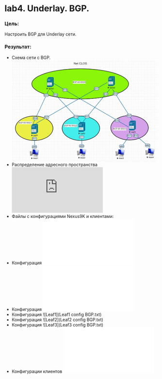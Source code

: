 # lab4. Underlay. BGP.
### Цель:
Настроить BGP для Underlay сети.
### Результат:
- Схема сети с BGP.
![Схема сети с BGP](%D0%A1%D1%85%D0%B5%D0%BC%D0%B0%20%D1%81%D0%B5%D1%82%D0%B8%20%D1%81%20BGP%20Lab4.jpg)
- Распределение адресного пространства
![Адресное пространство](https://github.com/Dmi3i-S/otus-network-engineer/blob/main/Распределение%20адресного%20пространства_fixed.md)
- Файлы с конфигурациями Nexus9K и клиентами:
- Конфигурация
![Spine1](Spine1%20config%20BGP.txt)
- Конфигурация
![Spine2](Spine2%20config%20BGP.txt)
- Конфигурация
![Leaf1](Leaf1 config BGP.txt)
- Конфигурация
![Leaf2](Leaf2 config BGP.txt)
- Конфигурация
![Leaf3](Leaf3 config BGP.txt)
- Конфигурации клиентов
![Hosts1-4](Hosts%20config.txt)
